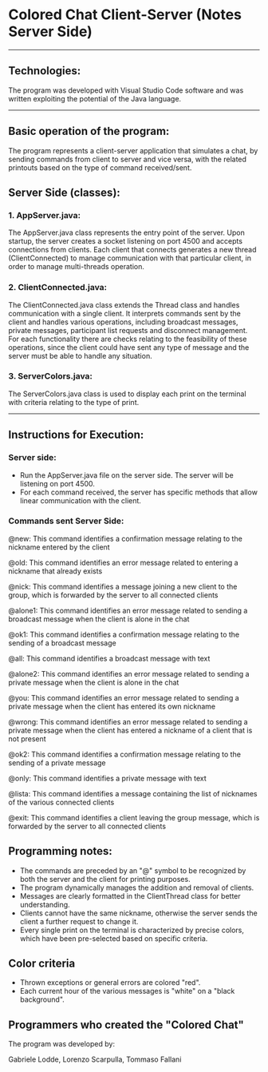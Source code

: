 # Colored Chat Client-Server (Notes Server Side)
---
## Technologies:

The program was developed with Visual Studio Code software and was written exploiting the potential of the Java language.

---
## Basic operation of the program:

The program represents a client-server application that simulates a chat, by sending commands from client to server and vice versa, with the related printouts based on the type of command received/sent.

## Server Side (classes): 

### 1. AppServer.java:
   
The AppServer.java class represents the entry point of the server. Upon startup, the server creates a socket listening on port 4500 and accepts connections from clients. Each client that connects generates a new thread (ClientConnected) to manage communication with that particular client, in order to manage multi-threads operation.

### 2. ClientConnected.java:
   
The ClientConnected.java class extends the Thread class and handles communication with a single client. It interprets commands sent by the client and handles various operations, including broadcast messages, private messages, participant list requests and disconnect management. For each functionality there are checks relating to the feasibility of these operations, since the client could have sent any type of message and the server must be able to handle any situation.

### 3. ServerColors.java:

The ServerColors.java class is used to display each print on the terminal with criteria relating to the type of print.

---
## Instructions for Execution:

### Server side: 

- Run the AppServer.java file on the server side. The server will be listening on port 4500.
- For each command received, the server has specific methods that allow linear communication with the client.

### Commands sent Server Side:

@new: This command identifies a confirmation message relating to the nickname entered by the client

@old: This command identifies an error message related to entering a nickname that already exists

@nick: This command identifies a message joining a new client to the group, which is forwarded by the server to all connected clients

@alone1: This command identifies an error message related to sending a broadcast message when the client is alone in the chat

@ok1: This command identifies a confirmation message relating to the sending of a broadcast message

@all: This command identifies a broadcast message with text

@alone2: This command identifies an error message related to sending a private message when the client is alone in the chat

@you: This command identifies an error message related to sending a private message when the client has entered its own nickname

@wrong: This command identifies an error message related to sending a private message when the client has entered a nickname of a client that is not present

@ok2: This command identifies a confirmation message relating to the sending of a private message

@only: This command identifies a private message with text

@lista: This command identifies a message containing the list of nicknames of the various connected clients

@exit: This command identifies a client leaving the group message, which is forwarded by the server to all connected clients

## Programming notes:

- The commands are preceded by an "@" symbol to be recognized by both the server and the client for printing purposes.
- The program dynamically manages the addition and removal of clients.
- Messages are clearly formatted in the ClientThread class for better understanding.
- Clients cannot have the same nickname, otherwise the server sends the client a further request to change it.
- Every single print on the terminal is characterized by precise colors, which have been pre-selected based on specific criteria.

## Color criteria
- Thrown exceptions or general errors are colored "red".
- Each current hour of the various messages is "white" on a "black background".

## Programmers who created the "Colored Chat"

The program was developed by:

Gabriele Lodde, 
Lorenzo Scarpulla, 
Tommaso Fallani

